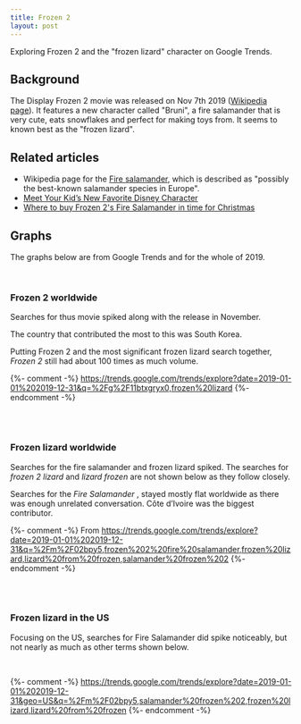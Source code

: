 ```yaml
---
title: Frozen 2
layout: post
---
```


Exploring Frozen 2 and the "frozen lizard" character on Google Trends.

## Background

The Display Frozen 2 movie was released on Nov 7th 2019 ([Wikipedia page](https://en.wikipedia.org/wiki/Frozen_II)). It features a new character called "Bruni", a fire salamander that is very cute, eats snowflakes and perfect for making toys from. It seems to known best as the "frozen lizard".

## Related articles

- Wikipedia page for the [Fire salamander](https://en.wikipedia.org/wiki/Fire_salamander), which is described as "possibly the best-known salamander species in Europe".
- [Meet Your Kid’s New Favorite Disney Character](https://www.fatherly.com/news/frozen-2-salamander-lizard-bruni-cute/)
- [Where to buy Frozen 2's Fire Salamander in time for Christmas](https://www.hitc.com/en-gb/2019/11/25/frozen-2-fire-salamander-where-to-buy-bruni-lizard-disney-store/)

## Graphs

The graphs below are from Google Trends and for the whole of 2019.

<script type="text/javascript" src="https://ssl.gstatic.com/trends_nrtr/2051_RC11/embed_loader.js"></script>

<br>

### Frozen 2 worldwide

Searches for thus movie spiked along with the release in November.

The country that contributed the most to this was South Korea.

Putting Frozen 2 and the most significant frozen lizard search together, _Frozen 2_ still had about 100 times as much volume.

{%- comment -%} https://trends.google.com/trends/explore?date=2019-01-01%202019-12-31&q=%2Fg%2F11btxgryx0,frozen%20lizard {%- endcomment -%}

<br>

<script type="text/javascript">
trends.embed.renderExploreWidget("TIMESERIES", {"comparisonItem":[{"keyword":"/g/11btxgryx0","geo":"","time":"2019-01-01 2019-12-31"},{"keyword":"frozen lizard","geo":"","time":"2019-01-01 2019-12-31"}],"category":0,"property":""}, {"exploreQuery":"date=2019-01-01%202019-12-31&q=%2Fg%2F11btxgryx0,frozen%20lizard","guestPath":"https://trends.google.com:443/trends/embed/"});
</script>

<br>

### Frozen lizard worldwide

Searches for the fire salamander and frozen lizard spiked. The searches for _frozen 2 lizard_ and _lizard frozen_ are not shown below as they follow closely.

Searches for the _Fire Salamander_ , stayed mostly flat worldwide as there was enough unrelated conversation. Côte d’Ivoire was the biggest contributor.

{%- comment -%} From https://trends.google.com/trends/explore?date=2019-01-01%202019-12-31&q=%2Fm%2F02bpy5,frozen%202%20fire%20salamander,frozen%20lizard,lizard%20from%20frozen,salamander%20frozen%202 {%- endcomment -%}

<br>

<script type="text/javascript">
trends.embed.renderExploreWidget("TIMESERIES", {"comparisonItem":[{"keyword":"/m/02bpy5","geo":"","time":"2019-01-01 2019-12-31"},{"keyword":"frozen 2 fire salamander","geo":"","time":"2019-01-01 2019-12-31"},{"keyword":"frozen lizard","geo":"","time":"2019-01-01 2019-12-31"},{"keyword":"lizard from frozen","geo":"","time":"2019-01-01 2019-12-31"},{"keyword":"salamander frozen 2","geo":"","time":"2019-01-01 2019-12-31"}],"category":0,"property":""}, {"exploreQuery":"date=2019-01-01%202019-12-31&q=%2Fm%2F02bpy5,frozen%202%20fire%20salamander,frozen%20lizard,lizard%20from%20frozen,salamander%20frozen%202","guestPath":"https://trends.google.com:443/trends/embed/"});
</script>

<br>

### Frozen lizard in the US

Focusing on the US, searches for Fire Salamander did spike noticeably, but not nearly as much as other terms shown below.

<br>

{%- comment -%} https://trends.google.com/trends/explore?date=2019-01-01%202019-12-31&geo=US&q=%2Fm%2F02bpy5,salamander%20frozen%202,frozen%20lizard,lizard%20from%20frozen {%- endcomment -%}

<script type="text/javascript">
trends.embed.renderExploreWidget("TIMESERIES", {"comparisonItem":[{"keyword":"/m/02bpy5","geo":"US","time":"2019-01-01 2019-12-31"},{"keyword":"salamander frozen 2","geo":"US","time":"2019-01-01 2019-12-31"},{"keyword":"frozen lizard","geo":"US","time":"2019-01-01 2019-12-31"},{"keyword":"lizard from frozen","geo":"US","time":"2019-01-01 2019-12-31"}],"category":0,"property":""}, {"exploreQuery":"date=2019-01-01%202019-12-31&geo=US&q=%2Fm%2F02bpy5,salamander%20frozen%202,frozen%20lizard,lizard%20from%20frozen","guestPath":"https://trends.google.com:443/trends/embed/"});
</script>

<br>
